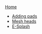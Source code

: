 [Home](index.md)
* [Adding pads](adding_pads/index.md)
* [Mesh heads](mesh_heads/index.md)
* [E-Splash](esplash/index.md)
